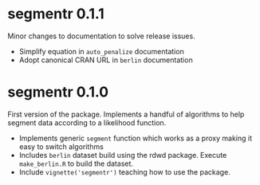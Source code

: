 # segmentr 0.1.1

Minor changes to documentation to solve release issues.

- Simplify equation in `auto_penalize` documentation
- Adopt canonical CRAN URL in `berlin` documentation

# segmentr 0.1.0

First version of the package. Implements a handful of algorithms to help
segment data according to a likelihood function.

- Implements generic `segment` function which works as a proxy making it easy to switch algorithms
- Includes `berlin` dataset build using the rdwd package. Execute `make_berlin.R` to build the dataset.
- Include `vignette('segmentr')` teaching how to use the package.
